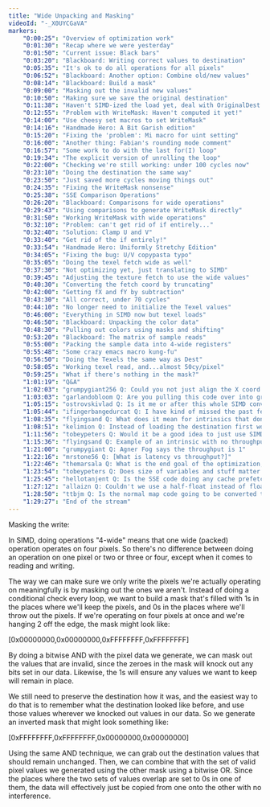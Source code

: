 ```yaml
---
title: "Wide Unpacking and Masking"
videoId: "-_X0UYCGaVA"
markers:
	"0:00:25": "Overview of optimization work"
	"0:01:30": "Recap where we were yesterday"
	"0:01:50": "Current issue: Black bars"
	"0:03:20": "Blackboard: Writing correct values to destination"
	"0:05:35": "It's ok to do all operations for all pixels"
	"0:06:52": "Blackboard: Another option: Combine old/new values"
	"0:08:14": "Blackboard: Build a mask"
	"0:09:00": "Masking out the invalid new values"
	"0:10:50": "Making sure we save the original destination"
	"0:11:38": "Haven't SIMD-ized the load yet, deal with OriginalDest differently"
	"0:12:55": "Problem with WriteMask: Haven't computed it yet!"
	"0:14:00": "Use cheesy set macros to set WriteMask"
	"0:14:16": "Handmade Hero: A Bit Garish edition"
	"0:15:20": "Fixing the 'problem': Mi macro for uint setting"
	"0:16:00": "Another thing: Fabian's rounding mode comment"
	"0:16:57": "Some work to do with the last for(I) loop"
	"0:19:34": "The explicit version of unrolling the loop"
	"0:22:00": "Checking we're still working: under 100 cycles now"
	"0:23:10": "Doing the destination the same way"
	"0:23:50": "Just saved more cycles moving things out"
	"0:24:35": "Fixing the WriteMask nonsense"
	"0:25:38": "SSE Comparison Operations"
	"0:26:20": "Blackboard: Comparisons for wide operations"
	"0:29:43": "Using comparisons to generate WriteMask directly"
	"0:31:50": "Working WriteMask with wide operations"
	"0:32:10": "Problem: can't get rid of if entirely..."
	"0:32:40": "Solution: Clamp U and V"
	"0:33:40": "Get rid of the if entirely!"
	"0:33:54": "Handmade Hero: Uniformly Stretchy Edition"
	"0:34:05": "Fixing the bug: U/V copypasta typo"
	"0:35:05": "Doing the texel fetch wide as well"
	"0:37:30": "Not optimizing yet, just translating to SIMD"
	"0:39:45": "Adjusting the texture fetch to use the wide values"
	"0:40:30": "Converting the fetch coord by truncating"
	"0:42:00": "Getting fX and fY by subtraction"
	"0:43:30": "All correct, under 70 cycles"
	"0:44:10": "No longer need to initialize the Texel values"
	"0:46:00": "Everything in SIMD now but texel loads"
	"0:46:50": "Blackboard: Unpacking the color data"
	"0:48:30": "Pulling out colors using masks and shifting"
	"0:53:20": "Blackboard: The matrix of sample reads"
	"0:55:00": "Packing the sample data into 4-wide registers"
	"0:55:48": "Some crazy emacs macro kung-fu"
	"0:56:50": "Doing the Texels the same way as Dest"
	"0:58:05": "Working texel read, and...almost 50cy/pixel"
	"0:59:25": "What if there's nothing in the mask?"
	"1:01:19": "Q&A"
	"1:02:03": "grumpygiant256 Q: Could you not just align the X coord to a 4-pixel boundary up front, and thereby use aligned loads and stores?"
	"1:03:03": "garlandobloom Q: Are you pulling this code over into ground splats soon?"
	"1:05:15": "ostrovskivlad Q: Is it me or after this whole SIMD conversion the cycles per pixel are much more consistent?"
	"1:05:44": "ifingerbangedurcat Q: I have kind of missed the past few days, I'm wondering if doing CPU intrinsics exclusively for SSE2 in your game code is bad or are we targetting SSE2? For example, should we wrap everything into platform-specific files so its easier to target other platforms?"
	"1:08:35": "flyingsand Q: What does it mean for intrinsics that don't have a specified throughput?"
	"1:08:51": "kelimion Q: Instead of loading the destination first would it be faster to skip that and instead do a masked write e.g. _mm_maskmoveu_si128"
	"1:11:56": "tobeypeters Q: Would it be a good idea to just use SIMD for all our math operations in all our programs?"
	"1:15:36": "flyingsand Q: Example of an intrinsic with no throughput: _mm_cmpgt_ps"
	"1:21:00": "grumpygiant Q: Agner Fog says the throughput is 1"
	"1:22:16": "mrstone56 Q: [What is latency vs throughput?]"
	"1:22:46": "themarsala Q: What is the end goal of the optimization, trying to get below a certain threshold, or just to get everything converted?"
	"1:23:54": "tobeypeters Q: Does size of variables and stuff matter to SIMD, like 32bit vs 64bit?"
	"1:25:45": "hellotanjent Q: Is the SSE code doing any cache prefetch or hinting stuff yet?"
	"1:27:12": "allaizn Q: Couldn't we use a half-float instead of floats as we don't need that much precision with only 255 discrete values?"
	"1:28:50": "ttbjm Q: Is the normal map code going to be converted to SIMD?"
	"1:29:27": "End of the stream"
---
```


Masking the write:

In SIMD, doing operations "4-wide" means that one wide (packed) operation operates on four pixels. So there's no
difference between doing an operation on one pixel or two or three or four, except when it comes to reading and
writing.

The way we can make sure we only write the pixels we're actually operating on meaningfully is by masking out the ones we
aren't. Instead of doing a conditional check every loop, we want to build a mask that's filled with 1s in the places
where we'll keep the pixels, and 0s in the places where we'll throw out the pixels. 
If we're operating on four pixels at once and we're hanging 2 off the edge, the mask might look like:

[0x00000000,0x00000000,0xFFFFFFFF,0xFFFFFFFF]

By doing a bitwise AND with the pixel data we generate, we can mask out the values that are invalid, since the zeroes in
the mask will knock out any bits set in our data. Likewise, the 1s will ensure any values we want to keep will remain in
place.

We still need to preserve the destination how it was, and the easiest way to do that is to remember what the destination
looked like before, and use those values wherever we knocked out values in our data. So we generate an inverted mask
that might look something like:

[0xFFFFFFFF,0xFFFFFFFF,0x00000000,0x00000000]

Using the same AND technique, we can grab out the destination values that should remain unchanged. Then, we can combine
that with the set of valid pixel values we generated using the other mask using a bitwise OR. Since the places where the
two sets of values overlap are set to 0s in one of them, the data will effectively just be copied from one onto the
other with no interference.

